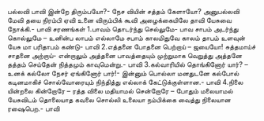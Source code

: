 
பல்லவி
பாவி இன்றே திரும்பயோ?- நேச
 வியின் சத்தம் கேளாயோ?
அனுபல்லவி
மேவி தயை நிரம்பி ஏவி உனை விரும்பிக்
 கூவி அழைக்கையிலே தாவி யேசுவை நோக்கி.- பாவி
சரணங்கள்
1.பாவம் தொடர்ந்து செல்லுமே- பாவ
 சாபம் அடர்ந்து கொல்லுமே – உனின்ப
 லாபம் எல்லாமே சபாம் காலமிதுவே காலம்
 தாபம் உளவுன் யேசு மா பரிதாபம் கண்டு- பாவி
2.எத்தனை போதனை பெற்றாய் – ஜயையோ!
 சுத்தமாய்ச் சாதனை அற்றாய்- என்றாலும்
 அத்தனை பாவத்தையும் முற்றுமாக வெறுத்து
 அத்தனே தத்தம் செய்தேன் நித்தமும் காவுமென்று.- பாவி
3.கல்வாரியில் தொங்கினோர் யார்? – உனக்
 கல்லோ நேசர் ஏங்கினோர் பார்!- இன்னும்
 பொல்லா மனதுடனே கல்போல் கடினமாகிச்
 சொல்வோரையும் நிந்தித்து எல்லாக் கேட்டுக்குள்ளான.- பாவி
4.நிலை யின்றலை கின்றோரே – ரத்த
 விலை மதியாமல் சென்றோரே – போதும்
 மலையாமல் யேசுவிடம் தொலையாத கவலை சொல்லி
 உலையா நம்பிக்கை வைத்து நிலையான ரஷைபெற.- பாவி

